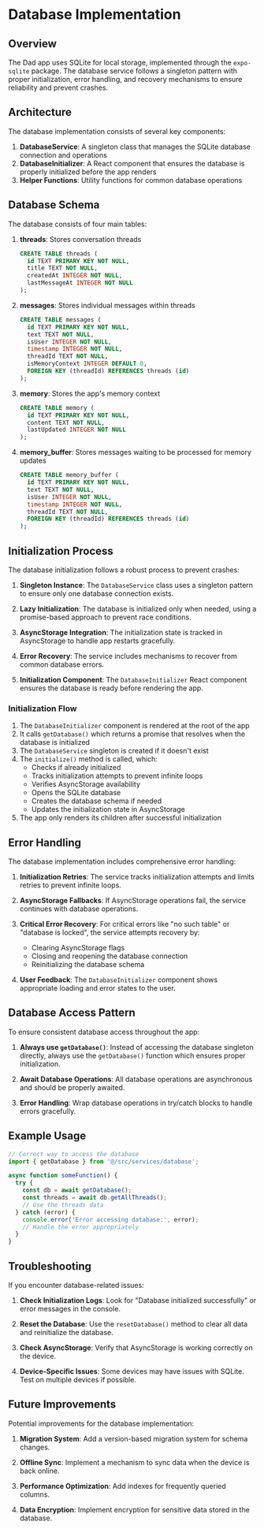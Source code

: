 # Database Implementation

## Overview

The Dad app uses SQLite for local storage, implemented through the `expo-sqlite` package. The database service follows a singleton pattern with proper initialization, error handling, and recovery mechanisms to ensure reliability and prevent crashes.

## Architecture

The database implementation consists of several key components:

1. **DatabaseService**: A singleton class that manages the SQLite database connection and operations
2. **DatabaseInitializer**: A React component that ensures the database is properly initialized before the app renders
3. **Helper Functions**: Utility functions for common database operations

## Database Schema

The database consists of four main tables:

1. **threads**: Stores conversation threads
   ```sql
   CREATE TABLE threads (
     id TEXT PRIMARY KEY NOT NULL,
     title TEXT NOT NULL,
     createdAt INTEGER NOT NULL,
     lastMessageAt INTEGER NOT NULL
   );
   ```

2. **messages**: Stores individual messages within threads
   ```sql
   CREATE TABLE messages (
     id TEXT PRIMARY KEY NOT NULL,
     text TEXT NOT NULL,
     isUser INTEGER NOT NULL,
     timestamp INTEGER NOT NULL,
     threadId TEXT NOT NULL,
     isMemoryContext INTEGER DEFAULT 0,
     FOREIGN KEY (threadId) REFERENCES threads (id)
   );
   ```

3. **memory**: Stores the app's memory context
   ```sql
   CREATE TABLE memory (
     id TEXT PRIMARY KEY NOT NULL,
     content TEXT NOT NULL,
     lastUpdated INTEGER NOT NULL
   );
   ```

4. **memory_buffer**: Stores messages waiting to be processed for memory updates
   ```sql
   CREATE TABLE memory_buffer (
     id TEXT PRIMARY KEY NOT NULL,
     text TEXT NOT NULL,
     isUser INTEGER NOT NULL,
     timestamp INTEGER NOT NULL,
     threadId TEXT NOT NULL,
     FOREIGN KEY (threadId) REFERENCES threads (id)
   );
   ```

## Initialization Process

The database initialization follows a robust process to prevent crashes:

1. **Singleton Instance**: The `DatabaseService` class uses a singleton pattern to ensure only one database connection exists.

2. **Lazy Initialization**: The database is initialized only when needed, using a promise-based approach to prevent race conditions.

3. **AsyncStorage Integration**: The initialization state is tracked in AsyncStorage to handle app restarts gracefully.

4. **Error Recovery**: The service includes mechanisms to recover from common database errors.

5. **Initialization Component**: The `DatabaseInitializer` React component ensures the database is ready before rendering the app.

### Initialization Flow

1. The `DatabaseInitializer` component is rendered at the root of the app
2. It calls `getDatabase()` which returns a promise that resolves when the database is initialized
3. The `DatabaseService` singleton is created if it doesn't exist
4. The `initialize()` method is called, which:
   - Checks if already initialized
   - Tracks initialization attempts to prevent infinite loops
   - Verifies AsyncStorage availability
   - Opens the SQLite database
   - Creates the database schema if needed
   - Updates the initialization state in AsyncStorage
5. The app only renders its children after successful initialization

## Error Handling

The database implementation includes comprehensive error handling:

1. **Initialization Retries**: The service tracks initialization attempts and limits retries to prevent infinite loops.

2. **AsyncStorage Fallbacks**: If AsyncStorage operations fail, the service continues with database operations.

3. **Critical Error Recovery**: For critical errors like "no such table" or "database is locked", the service attempts recovery by:
   - Clearing AsyncStorage flags
   - Closing and reopening the database connection
   - Reinitializing the database schema

4. **User Feedback**: The `DatabaseInitializer` component shows appropriate loading and error states to the user.

## Database Access Pattern

To ensure consistent database access throughout the app:

1. **Always use `getDatabase()`**: Instead of accessing the database singleton directly, always use the `getDatabase()` function which ensures proper initialization.

2. **Await Database Operations**: All database operations are asynchronous and should be properly awaited.

3. **Error Handling**: Wrap database operations in try/catch blocks to handle errors gracefully.

## Example Usage

```typescript
// Correct way to access the database
import { getDatabase } from '@/src/services/database';

async function someFunction() {
  try {
    const db = await getDatabase();
    const threads = await db.getAllThreads();
    // Use the threads data
  } catch (error) {
    console.error('Error accessing database:', error);
    // Handle the error appropriately
  }
}
```

## Troubleshooting

If you encounter database-related issues:

1. **Check Initialization Logs**: Look for "Database initialized successfully" or error messages in the console.

2. **Reset the Database**: Use the `resetDatabase()` method to clear all data and reinitialize the database.

3. **Check AsyncStorage**: Verify that AsyncStorage is working correctly on the device.

4. **Device-Specific Issues**: Some devices may have issues with SQLite. Test on multiple devices if possible.

## Future Improvements

Potential improvements for the database implementation:

1. **Migration System**: Add a version-based migration system for schema changes.

2. **Offline Sync**: Implement a mechanism to sync data when the device is back online.

3. **Performance Optimization**: Add indexes for frequently queried columns.

4. **Data Encryption**: Implement encryption for sensitive data stored in the database. 